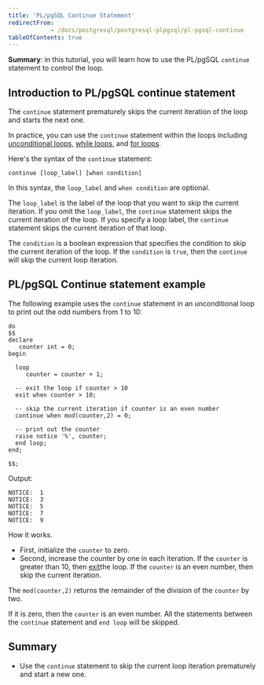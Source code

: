 ```yaml
---
title: 'PL/pgSQL Continue Statement'
redirectFrom: 
            - /docs/postgresql/postgresql-plpgsql/pl-pgsql-continue
tableOfContents: true
---
```


**Summary**: in this tutorial, you will learn how to use the PL/pgSQL `continue` statement to control the loop.

## Introduction to PL/pgSQL continue statement

The `continue` statement prematurely skips the current iteration of the loop and starts the next one.

In practice, you can use the `continue` statement within the loops including [unconditional loops,](/docs/postgresql/postgresql-plpgsql/plpgsql-loop-statements) [while loops](https://www.postgresqltutorial.com/plpgsql-while-loop/), and [for loops](https://www.postgresqltutorial.com/postgresql-plpgsql/plpgsql-for-loop/).

Here's the syntax of the `continue` statement:

```
continue [loop_label] [when condition]
```

In this syntax, the `loop_label` and `when condition` are optional.

The `loop_label` is the label of the loop that you want to skip the current iteration. If you omit the `loop_label`, the `continue` statement skips the current iteration of the loop. If you specify a loop label, the `continue` statement skips the current iteration of that loop.

The `condition` is a boolean expression that specifies the condition to skip the current iteration of the loop. If the `condition` is `true`, then the `continue` will skip the current loop iteration.

## PL/pgSQL Continue statement example

The following example uses the `continue` statement in an unconditional loop to print out the odd numbers from 1 to 10:

```
do
$$
declare
   counter int = 0;
begin

  loop
     counter = counter + 1;

  -- exit the loop if counter > 10
  exit when counter > 10;

  -- skip the current iteration if counter is an even number
  continue when mod(counter,2) = 0;

  -- print out the counter
  raise notice '%', counter;
  end loop;
end;

$$;
```

Output:

```
NOTICE:  1
NOTICE:  3
NOTICE:  5
NOTICE:  7
NOTICE:  9
```

How it works.

- First, initialize the `counter` to zero.
- Second, increase the counter by one in each iteration. If the `counter` is greater than 10, then [exit](/docs/postgresql/postgresql-plpgsql/plpgsql-exit)the loop. If the `counter` is an even number, then skip the current iteration.

The `mod(counter,2)` returns the remainder of the division of the `counter` by two.

If it is zero, then the `counter` is an even number. All the statements between the `continue` statement and `end loop` will be skipped.

## Summary

- Use the `continue` statement to skip the current loop iteration prematurely and start a new one.
